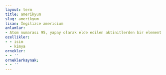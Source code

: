 ```yaml
---
layout: term
title: amerikyum
slug: amerikyum
lisan: İngilizce americium
anlamlar:
- Atom numarası 95, yapay olarak elde edilen aktinitlerden bir element (simgesi Am)
ozellikler:
- - isim
  - kimya
ornekler:
- - ''
orneklerkaynak:
- - ''
---
```

